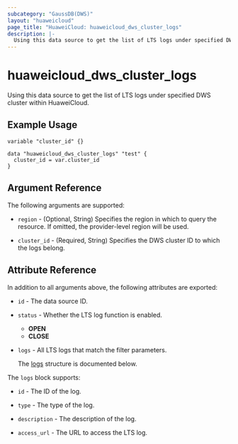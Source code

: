```yaml
---
subcategory: "GaussDB(DWS)"
layout: "huaweicloud"
page_title: "HuaweiCloud: huaweicloud_dws_cluster_logs"
description: |-
  Using this data source to get the list of LTS logs under specified DWS cluster within HuaweiCloud.
---
```


# huaweicloud_dws_cluster_logs

Using this data source to get the list of LTS logs under specified DWS cluster within HuaweiCloud.

## Example Usage

```hcl
variable "cluster_id" {}

data "huaweicloud_dws_cluster_logs" "test" {
  cluster_id = var.cluster_id
}
```

## Argument Reference

The following arguments are supported:

* `region` - (Optional, String) Specifies the region in which to query the resource.
  If omitted, the provider-level region will be used.

* `cluster_id` - (Required, String) Specifies the DWS cluster ID to which the logs belong.

## Attribute Reference

In addition to all arguments above, the following attributes are exported:

* `id` - The data source ID.

* `status` - Whether the LTS log function is enabled.
  + **OPEN**
  + **CLOSE**

* `logs` - All LTS logs that match the filter parameters.

  The [logs](#logs_struct) structure is documented below.

<a name="logs_struct"></a>
The `logs` block supports:

* `id` - The ID of the log.

* `type` - The type of the log.

* `description` - The description of the log.

* `access_url` - The URL to access the LTS log.
